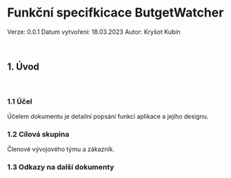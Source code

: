 # Funkční specifkicace ButgetWatcher

Verze: 0.0.1
Datum vytvoření: 18.03.2023
Autor: Kryšot Kubín

<br/>

## 1. Úvod

<br/>

### 1.1 Účel

Účelem dokumentu je detailní popsání funkcí aplikace a jejího designu.

### 1.2 Cílová skupina

Členové vývojového týmu a zákazník.

### 1.3 Odkazy na další dokumenty
